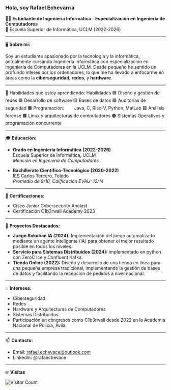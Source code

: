 
### Hola, soy Rafael Echevarría

👨‍💻 **Estudiante de Ingeniería Informática - Especialización en Ingeniería de Computadores**  
📍 Escuela Superior de Informática, UCLM (2022-2026)

---

🖥️ **Sobre mí:**

Soy un estudiante apasionado por la tecnología y la informática, actualmente cursando Ingeniería Informática con especialización en Ingeniería de Computadores en la UCLM. Desde pequeño he sentido un profundo interés por los ordenadores, lo que me ha llevado a enfocarme en áreas como la **ciberseguridad**, **redes**, y **hardware**.

---

🔧 Habilidades que estoy aprendiendo:
Habilidades
🟦 Diseño y gestión de redes
🟩 Desarrollo de software
🟨 Bases de datos
🟪 Auditorías de seguridad
🟧 Programación:
  Java, C, Risc-V, Python, MatLab
🟥 Análisis forense
🟫 Linux y arquitecturas de computadores
🟠 Sistemas Operativos y programación concurrente

---

🎓 **Educación:**

- **Grado en Ingeniería Informática (2022-2026)**  
  Escuela Superior de Informática, UCLM  
  *Mención en Ingeniería de Computadores*

- **Bachillerato Científico-Tecnológico (2020-2022)**  
  IES Carlos Tercero, Toledo  
  *Promedio de 9/10, Calificación EVAU: 12/14*

---

🏅 **Certificaciones:**

- Cisco Junior Cybersecurity Analyst
- Certificación C1b3rwall Academy 2023

---

📌 **Proyectos Destacados:**

- **Juego Sokoban IA (2024):** Implementación del juego automatizado mediante un agente inteligente (IA) para obtener el mejor resultado posible en todos los niveles.
- **Servicio para Sistemas Distribuidos (2024):** implementado en python con ZeroC Ice y Confluent Kafka.
- **Tienda Online (2022):** Diseño y desarrollo de una tienda en línea para una pequeña empresa tradicional, implementando la gestión de bases de datos y facilitando la recepción de pedidos a nivel nacional.

---

💡 **Intereses:**

- Ciberseguridad
- Redes
- Hardware y Arquitecturas de Computadores
- Sistemas Distribuidos
- Participación en congresos como C1b3rwall desde 2022 en la Academia Nacional de Policía, Ávila.

---

📫 **Contacto:**

- Email: rafael.echevace@outlook.com
- LinkedIn: @rafaechevace

---
🌐 **Visitas**

![Visitor Count](https://profile-counter.glitch.me/rafaechevace/count.svg)
